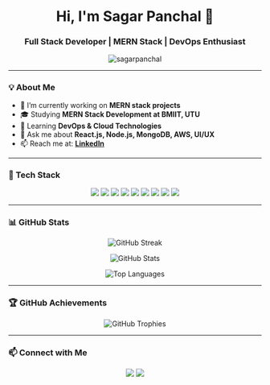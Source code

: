<h1 align="center">Hi, I'm Sagar Panchal 👋</h1>
<h3 align="center">Full Stack Developer | MERN Stack | DevOps Enthusiast</h3>

<p align="center">
  <img src="https://komarev.com/ghpvc/?username=sagarpanchal&label=Profile%20Views&color=0e75b6&style=flat" alt="sagarpanchal" />
</p>

---

### 💡 About Me  
- 🔭 I’m currently working on **MERN stack projects**  
- 🎓 Studying **MERN Stack Development at BMIIT, UTU**  
- 🌱 Learning **DevOps & Cloud Technologies**  
- 💬 Ask me about **React.js, Node.js, MongoDB, AWS, UI/UX**  
- 📫 Reach me at: **[LinkedIn](https://www.linkedin.com/in/sagar-panchal-79284921a/)**  

---

### 🚀 Tech Stack  
<p align="center">
  <img src="https://img.shields.io/badge/JavaScript-F7DF1E?style=for-the-badge&logo=javascript&logoColor=black">
  <img src="https://img.shields.io/badge/React-20232A?style=for-the-badge&logo=react&logoColor=61DAFB">
  <img src="https://img.shields.io/badge/Node.js-43853D?style=for-the-badge&logo=node.js&logoColor=white">
  <img src="https://img.shields.io/badge/Express.js-000000?style=for-the-badge&logo=express&logoColor=white">
  <img src="https://img.shields.io/badge/MongoDB-4EA94B?style=for-the-badge&logo=mongodb&logoColor=white">
  <img src="https://img.shields.io/badge/AWS-FF9900?style=for-the-badge&logo=amazon-aws&logoColor=white">
  <img src="https://img.shields.io/badge/TailwindCSS-38B2AC?style=for-the-badge&logo=tailwind-css&logoColor=white">
  <img src="https://img.shields.io/badge/Docker-2496ED?style=for-the-badge&logo=docker&logoColor=white">
  <img src="https://img.shields.io/badge/Kubernetes-326CE5?style=for-the-badge&logo=kubernetes&logoColor=white">
</p>

---

### 📊 GitHub Stats  
<p align="center">
  <img src="https://github-readme-streak-stats.herokuapp.com/?user=sagarpanchal&theme=dark" alt="GitHub Streak" />
</p>
<p align="center">
  <img src="https://github-profile-summary-cards.vercel.app/api/cards/stats?username=sagarpanchal&theme=dark" alt="GitHub Stats" />
</p>
<p align="center">
  <img src="https://github-profile-summary-cards.vercel.app/api/cards/repos-per-language?username=sagarpanchal&theme=dark" alt="Top Languages" />
</p>

---

### 🏆 GitHub Achievements  
<p align="center">
  <img src="https://github-profile-trophy.vercel.app/?username=sagarpanchal&theme=onedark" alt="GitHub Trophies" />
</p>

---

### 📫 Connect with Me  
<p align="center">
  <a href="https://github.com/sagarpanchal"><img src="https://img.shields.io/badge/GitHub-333?style=for-the-badge&logo=github&logoColor=white"></a>
  <a href="https://www.linkedin.com/in/sagar-panchal-79284921a/"><img src="https://img.shields.io/badge/LinkedIn-0077B5?style=for-the-badge&logo=linkedin&logoColor=white"></a>
</p>
